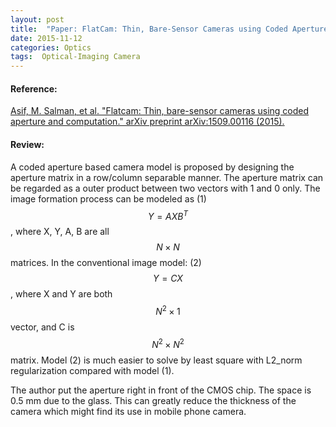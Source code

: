 ```yaml
---
layout: post
title:  "Paper: FlatCam: Thin, Bare-Sensor Cameras using Coded Aperture and Computation"
date: 2015-11-12
categories: Optics
tags:  Optical-Imaging Camera
---
```


#### Reference:

[Asif, M. Salman, et al. "Flatcam: Thin, bare-sensor cameras using coded aperture and computation." arXiv preprint arXiv:1509.00116 (2015).](https://arxiv.org/abs/1509.00116)

#### Review:

A coded aperture based camera model is proposed by designing the aperture matrix in a row/column separable manner. The aperture matrix can be regarded as a outer product between two vectors with 1 and 0 only. The image formation process can be modeled as (1) $$Y = AXB^T$$, where X, Y, A, B are all $$N \times N$$ matrices. In the conventional image model: (2) $$Y = CX$$, where X and Y are both $$N^2 \times 1$$ vector, and C is $$N^2 \times N^2$$ matrix. Model (2) is much easier to solve by least square with L2_norm regularization compared with model (1).

The author put the aperture right in front of the CMOS chip. The space is 0.5 mm due to the glass. This can greatly reduce the thickness of the camera which might find its use in mobile phone camera.